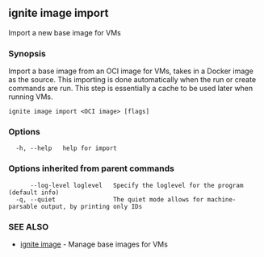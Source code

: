 ## ignite image import

Import a new base image for VMs

### Synopsis


Import a base image from an OCI image for VMs, takes in a Docker image as the source.
This importing is done automatically when the run or create commands are run. This step
is essentially a cache to be used later when running VMs.


```
ignite image import <OCI image> [flags]
```

### Options

```
  -h, --help   help for import
```

### Options inherited from parent commands

```
      --log-level loglevel   Specify the loglevel for the program (default info)
  -q, --quiet                The quiet mode allows for machine-parsable output, by printing only IDs
```

### SEE ALSO

* [ignite image](ignite_image.md)	 - Manage base images for VMs

